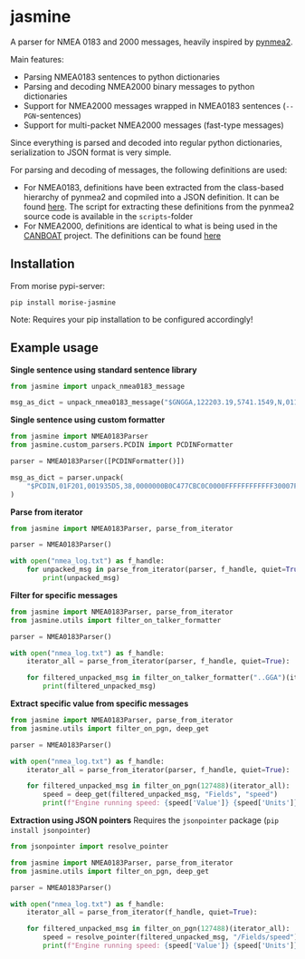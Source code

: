 # jasmine

A parser for NMEA 0183 and 2000 messages, heavily inspired by [pynmea2](https://github.com/Knio/pynmea2).

Main features:

* Parsing NMEA0183 sentences to python dictionaries
* Parsing and decoding NMEA2000 binary messages to python dictionaries
* Support for NMEA2000 messages wrapped in NMEA0183 sentences (``--PGN``-sentences)
* Support for multi-packet NMEA2000 messages (fast-type messages)

Since everything is parsed and decoded into regular python dictionaries, serialization to JSON format is very simple.

For parsing and decoding of messages, the following definitions are used:

- For NMEA0183, definitions have been extracted from the class-based hierarchy of pynmea2 and copmiled into a JSON definition. It can be found [here](https://github.com/RISE-MO/jasmine/blob/master/jasmine/nmea0183_sentence_formatters.json). The script for extracting these definitions from the pynmea2 source code is available in the ``scripts``-folder
- For NMEA2000, definitions are identical to what is being used in the [CANBOAT](https://github.com/canboat/canboat) project. The definitions can be found [here](https://github.com/RISE-MO/jasmine/blob/master/jasmine/nmea2000_pgn_specifications.json)

## Installation
From morise pypi-server:
```
pip install morise-jasmine
```

Note: Requires your pip installation to be configured accordingly!

## Example usage

**Single sentence using standard sentence library**
```python
from jasmine import unpack_nmea0183_message

msg_as_dict = unpack_nmea0183_message("$GNGGA,122203.19,5741.1549,N,01153.1748,E,4,37,0.5,4.03,M,35.78,M,,*72")
```
**Single sentence using custom formatter**
```python
from jasmine import NMEA0183Parser
from jasmine.custom_parsers.PCDIN import PCDINFormatter

parser = NMEA0183Parser([PCDINFormatter()])

msg_as_dict = parser.unpack(
    "$PCDIN,01F201,001935D5,38,0000000B0C477CBC0C0000FFFFFFFFFFFF30007F000000000000*26"
)
```

**Parse from iterator**
```python
from jasmine import NMEA0183Parser, parse_from_iterator

parser = NMEA0183Parser()

with open("nmea_log.txt") as f_handle:
    for unpacked_msg in parse_from_iterator(parser, f_handle, quiet=True):
        print(unpacked_msg)
```

**Filter for specific messages**
```python
from jasmine import NMEA0183Parser, parse_from_iterator
from jasmine.utils import filter_on_talker_formatter

parser = NMEA0183Parser()

with open("nmea_log.txt") as f_handle:
    iterator_all = parse_from_iterator(parser, f_handle, quiet=True):

    for filtered_unpacked_msg in filter_on_talker_formatter("..GGA")(iterator_all): # Accepts regex!
        print(filtered_unpacked_msg)
```

**Extract specific value from specific messages**
```python
from jasmine import NMEA0183Parser, parse_from_iterator
from jasmine.utils import filter_on_pgn, deep_get

parser = NMEA0183Parser()

with open("nmea_log.txt") as f_handle:
    iterator_all = parse_from_iterator(parser, f_handle, quiet=True):

    for filtered_unpacked_msg in filter_on_pgn(127488)(iterator_all):
        speed = deep_get(filtered_unpacked_msg, "Fields", "speed")
        print(f"Engine running speed: {speed['Value']} {speed['Units']}")
```

**Extraction using JSON pointers**
Requires the `jsonpointer` package (`pip install jsonpointer`)
```python
from jsonpointer import resolve_pointer

from jasmine import NMEA0183Parser, parse_from_iterator
from jasmine.utils import filter_on_pgn, deep_get

parser = NMEA0183Parser()

with open("nmea_log.txt") as f_handle:
    iterator_all = parse_from_iterator(f_handle, quiet=True):

    for filtered_unpacked_msg in filter_on_pgn(127488)(iterator_all):
        speed = resolve_pointer(filtered_unpacked_msg, "/Fields/speed")
        print(f"Engine running speed: {speed['Value']} {speed['Units']}")
```